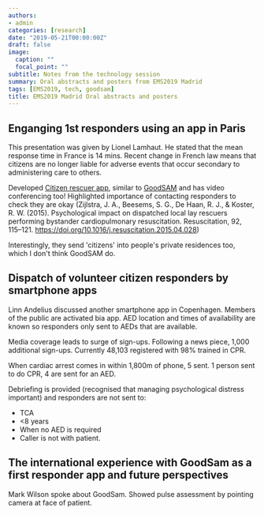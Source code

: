 ```yaml
---
authors:
- admin
categories: [research]
date: "2019-05-21T00:00:00Z"
draft: false
image:
  caption: ""
  focal_point: ""
subtitle: Notes from the technology session
summary: Oral abstracts and posters from EMS2019 Madrid
tags: [EMS2019, tech, goodsam]
title: EMS2019 Madrid Oral abstracts and posters
---
```


## Enganging 1st responders using an app in Paris

This presentation was given by Lionel Lamhaut. He stated that the mean response time in France is 14 mins. Recent change in French law means that citizens are no longer liable for adverse events that occur secondary to administering care to others.

Developed [Citizen rescuer app](https://sauvlife.fr/), similar to [GoodSAM](https://www.goodsamapp.org/) and has video conferencing too! Highlighted importance of contacting responders to check they are okay (Zijlstra, J. A., Beesems, S. G., De Haan, R. J., & Koster, R. W. (2015). Psychological impact on dispatched local lay rescuers performing bystander cardiopulmonary resuscitation. Resuscitation, 92, 115–121. https://doi.org/10.1016/j.resuscitation.2015.04.028)

Interestingly, they send 'citizens' into people's private residences too, which I don't think GoodSAM do. 

## Dispatch of volunteer citizen responders by smartphone apps

Linn Andelius discussed another smartphone app in Copenhagen. Members of the public are activated bia app. AED location and times of availability are known so responders only sent to AEDs that are available.

Media coverage leads to surge of sign-ups. Following a news piece, 1,000 additional sign-ups. Currently 48,103 registered with 98% trained in CPR.

When cardiac arrest comes in within 1,800m of phone, 5 sent. 1 person sent to do CPR, 4 are sent for an AED.

Debriefing is provided (recognised that managing psychological distress important) and responders are not sent to: 

+ TCA
+ <8 years
+ When no AED is required
+ Caller is not with patient.


## The international experience with GoodSam as a first responder app and future perspectives

Mark Wilson spoke about GoodSam. Showed pulse assessment by pointing camera at face of patient.



